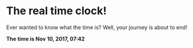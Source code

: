 # The real time clock!

Ever wanted to know what the time is? Well, your journey is about to end!

**The time is Nov 10, 2017, 07:42**